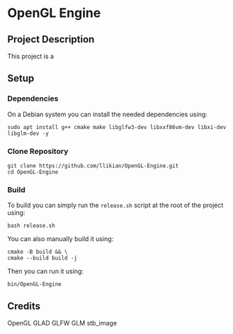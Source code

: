 # OpenGL Engine
## Project Description
This project is a 

## Setup
### Dependencies
On a Debian system you can install the needed dependencies using:
```shell
sudo apt install g++ cmake make libglfw3-dev libxxf86vm-dev libxi-dev libglm-dev -y
```

### Clone Repository
```shell
git clone https://github.com/llikian/OpenGL-Engine.git
cd OpenGL-Engine
```

### Build
To build you can simply run the `release.sh` script at the root of the project using:
```shell
bash release.sh
```

You can also manually build it using:
```shell
cmake -B build && \
cmake --build build -j
```

Then you can run it using:
```shell
bin/OpenGL-Engine
```

## Credits
OpenGL
GLAD
GLFW
GLM
stb_image